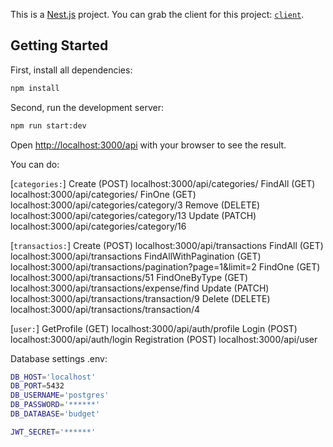 This is a [Nest.js](https://nestjs.com/) project.
You can grab the client for this project: [`client`](https://github.com/underwhot/money-manager-client).

## Getting Started

First, install all dependencies:

```bash
npm install
```

Second, run the development server:

```bash
npm run start:dev
```

Open [http://localhost:3000/api](http://localhost:3000/api) with your browser to see the result.

You can do:

[`categories:`]
Create (POST) localhost:3000/api/categories/
FindAll (GET) localhost:3000/api/categories/
FinOne (GET) localhost:3000/api/categories/category/3
Remove (DELETE) localhost:3000/api/categories/category/13
Update (PATCH) localhost:3000/api/categories/category/16

[`transactios:`]
Create (POST) localhost:3000/api/transactions
FindAll (GET) localhost:3000/api/transactions
FindAllWithPagination (GET) localhost:3000/api/transactions/pagination?page=1&limit=2
FindOne (GET) localhost:3000/api/transactions/51
FindOneByType (GET) localhost:3000/api/transactions/expense/find
Update (PATCH) localhost:3000/api/transactions/transaction/9
Delete (DELETE) localhost:3000/api/transactions/transaction/4

[`user:`]
GetProfile (GET) localhost:3000/api/auth/profile
Login (POST) localhost:3000/api/auth/login
Registration (POST) localhost:3000/api/user

Database settings .env:

```bash
DB_HOST='localhost'
DB_PORT=5432
DB_USERNAME='postgres'
DB_PASSWORD='******'
DB_DATABASE='budget'

JWT_SECRET='******'
```
